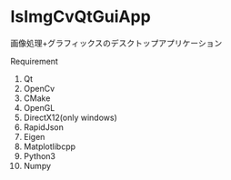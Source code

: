 # IsImgCvQtGuiApp
画像処理+グラフィックスのデスクトップアプリケーション

Requirement  
1.  Qt  
2.  OpenCv  
3.  CMake   
4.  OpenGL  
5.  DirectX12(only windows)  
6.  RapidJson  
7.  Eigen 
8.  Matplotlibcpp 
9.  Python3  
10. Numpy  
